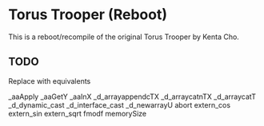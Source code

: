 # Torus Trooper (Reboot)

This is a reboot/recompile of the original Torus Trooper by Kenta Cho.

## TODO

Replace with equivalents

_aaApply
_aaGetY
_aaInX
_d_arrayappendcTX
_d_arraycatnTX
_d_arraycatT
_d_dynamic_cast
_d_interface_cast
_d_newarrayU
abort
extern_cos
extern_sin
extern_sqrt
fmodf
memorySize
